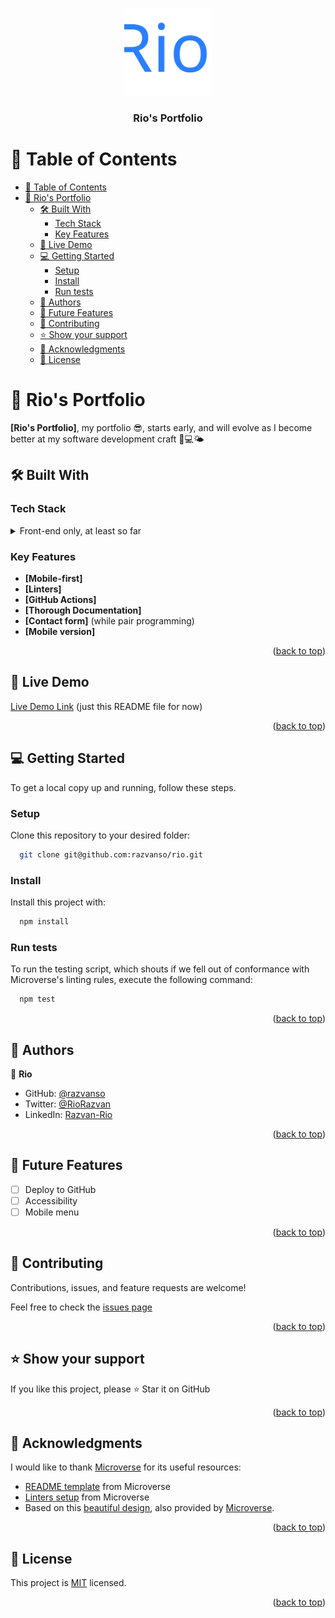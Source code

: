 <a name="readme-top"></a>


<div align="center">
  <img src="Rio_logo.svg" alt="logo" width="140"  height="auto" />
  <br/>

  <h3><b>Rio's Portfolio</b></h3>

</div>

<!-- TABLE OF CONTENTS -->

# 📗 Table of Contents

- [📗 Table of Contents](#-table-of-contents)
- [📖 Rio's Portfolio](#-rios-portfolio)
  - [🛠 Built With](#-built-with)
    - [Tech Stack](#tech-stack)
    - [Key Features](#key-features)
  - [🚀 Live Demo](#-live-demo)
  - [💻 Getting Started](#-getting-started)
    - [Setup](#setup)
    - [Install](#install)
    - [Run tests](#run-tests)
  - [👥 Authors](#-authors)
  - [🔭 Future Features](#-future-features)
  - [🤝 Contributing](#-contributing)
  - [⭐️ Show your support](#️-show-your-support)
  - [🙏 Acknowledgments](#-acknowledgments)
  - [📝 License](#-license)

<!-- PROJECT DESCRIPTION -->

# 📖 Rio's Portfolio<a name="-rios-portfolio"></a>

**[Rio's Portfolio]**, my portfolio 😎, starts early, and will evolve as I become better at my software development craft 🗽💻🌤️

## 🛠 Built With<a name="built-with"></a>

### Tech Stack<a name="tech-stack"></a>

<details>
  <summary>Front-end only, at least so far</summary>
  <ul>
    <li><a href="https://developer.mozilla.org/en-US/docs/Web/HTML/Element">HTML 5</a></li>
    <li><a href="https://developer.mozilla.org/en-US/docs/Web/CSS/Reference">CSS 3</a></li>
  </ul>
</details>

<!-- Features -->

### Key Features<a name="key-features"></a>

- **[Mobile-first]**
- **[Linters]**
- **[GitHub Actions]**
- **[Thorough Documentation]**
- **[Contact form]** (while pair programming)
- **[Mobile version]**

<p align="right">(<a href="#readme-top">back to top</a>)</p>

<!-- LIVE DEMO -->

## 🚀 Live Demo<a name="live-demo"></a>

[Live Demo Link](https://github.com/razvanso/rio) (just this README file for now)

<p align="right">(<a href="#readme-top">back to top</a>)</p>

<!-- GETTING STARTED -->

## 💻 Getting Started<a name="getting-started"></a>

To get a local copy up and running, follow these steps.

### Setup

Clone this repository to your desired folder:

```sh
  git clone git@github.com:razvanso/rio.git
```
### Install

Install this project with:

```sh
  npm install
```

### Run tests

To run the testing script, which shouts if we fell out of conformance with Microverse's linting rules, execute the following command:

```sh
  npm test
```

<p align="right">(<a href="#readme-top">back to top</a>)</p>

<!-- AUTHORS -->

## 👥 Authors<a id="-authors"></a>

👤 **Rio**

- GitHub: [@razvanso](https://github.com/razvanso)
- Twitter: [@RioRazvan](https://twitter.com/RioRazvan)
- LinkedIn: [Razvan-Rio](https://www.linkedin.com/in/razvan-rio/)

<p align="right">(<a href="#readme-top">back to top</a>)</p>

<!-- FUTURE FEATURES -->

## 🔭 Future Features<a name="future-features"></a>

- [ ] Deploy to GitHub
- [ ] Accessibility
- [ ] Mobile menu

<p align="right">(<a href="#readme-top">back to top</a>)</p>

<!-- CONTRIBUTING -->

## 🤝 Contributing<a name="contributing"></a>

Contributions, issues, and feature requests are welcome!

Feel free to check the [issues page](https://github.com/razvanso/hello-mv/issues)

<p align="right">(<a href="#readme-top">back to top</a>)</p>

<!-- SUPPORT -->

## ⭐️ Show your support<a name="support"></a>

If you like this project, please ⭐️ Star it on GitHub

<p align="right">(<a href="#readme-top">back to top</a>)</p>

<!-- ACKNOWLEDGEMENTS -->

## 🙏 Acknowledgments<a name="acknowledgements"></a>

I would like to thank [Microverse](https://github.com/microverseinc) for its useful resources:
- [README template](https://github.com/microverseinc/readme-template) from Microverse
- [Linters setup](https://github.com/microverseinc/linters-config/tree/master/html-css) from Microverse
- Based on this [beautiful design](https://www.figma.com/file/mkC0dUJBz0JnpcI4uZT3QX/Microverse-Student-Project-1-(Copy)?node-id=0%3A1), also provided by [Microverse](https://github.com/microverseinc).

<p align="right">(<a href="#readme-top">back to top</a>)</p>

<!-- LICENSE -->

## 📝 License<a name="license"></a>

This project is [MIT](./LICENSE) licensed.

<p align="right">(<a href="#readme-top">back to top</a>)</p>
